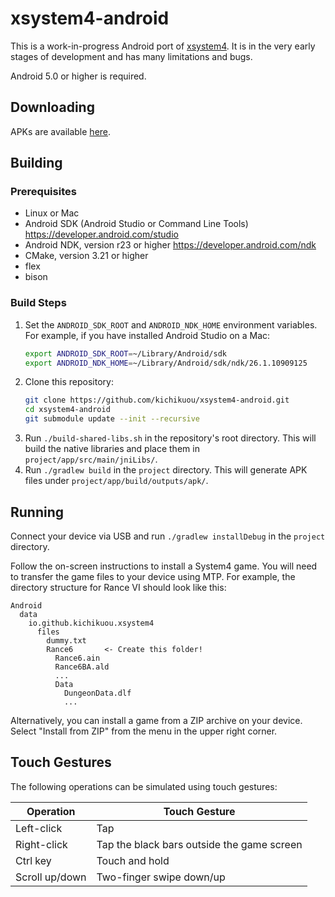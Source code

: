 # xsystem4-android
This is a work-in-progress Android port of
[xsystem4](https://github.com/nunuhara/xsystem4). It is in the very early
stages of development and has many limitations and bugs.

Android 5.0 or higher is required.

## Downloading
APKs are available
[here](https://github.com/kichikuou/xsystem4-android/releases).

## Building

### Prerequisites
- Linux or Mac
- Android SDK (Android Studio or Command Line Tools)
  https://developer.android.com/studio
- Android NDK, version r23 or higher
  https://developer.android.com/ndk
- CMake, version 3.21 or higher
- flex
- bison

### Build Steps
1. Set the `ANDROID_SDK_ROOT` and `ANDROID_NDK_HOME` environment variables. For
   example, if you have installed Android Studio on a Mac:
   ```sh
   export ANDROID_SDK_ROOT=~/Library/Android/sdk
   export ANDROID_NDK_HOME=~/Library/Android/sdk/ndk/26.1.10909125
   ```
2. Clone this repository:
   ```sh
   git clone https://github.com/kichikuou/xsystem4-android.git
   cd xsystem4-android
   git submodule update --init --recursive
   ```
3. Run `./build-shared-libs.sh` in the repository's root directory. This will
   build the native libraries and place them in
   `project/app/src/main/jniLibs/`.
4. Run `./gradlew build` in the `project` directory. This will generate APK
   files under `project/app/build/outputs/apk/`.

## Running
Connect your device via USB and run `./gradlew installDebug` in the `project`
directory.

Follow the on-screen instructions to install a System4 game. You will need to
transfer the game files to your device using MTP. For example, the directory
structure for Rance VI should look like this:

```
Android
  data
    io.github.kichikuou.xsystem4
      files
        dummy.txt
        Rance6       <- Create this folder!
          Rance6.ain
          Rance6BA.ald
          ...
          Data
            DungeonData.dlf
            ...
```

Alternatively, you can install a game from a ZIP archive on your device. Select
"Install from ZIP" from the menu in the upper right corner.

## Touch Gestures
The following operations can be simulated using touch gestures:

| Operation | Touch Gesture |
| --------- | ------------- |
| Left-click      | Tap |
| Right-click     | Tap the black bars outside the game screen |
| Ctrl key        | Touch and hold |
| Scroll up/down  | Two-finger swipe down/up |
